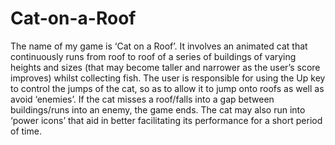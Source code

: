 # Cat-on-a-Roof
The name of my game is ‘Cat on a Roof’. It involves an animated cat that continuously runs from roof to roof of a series of buildings of varying heights and sizes (that may become taller and narrower as the user’s score improves) whilst collecting fish. The user is responsible for using the Up key to control the jumps of the cat, so as to allow it to jump onto roofs as well as avoid ‘enemies’. If the cat misses a roof/falls into a gap between buildings/runs into an enemy, the game ends. The cat may also run into ‘power icons’ that aid in better facilitating its performance for a short period of time.
